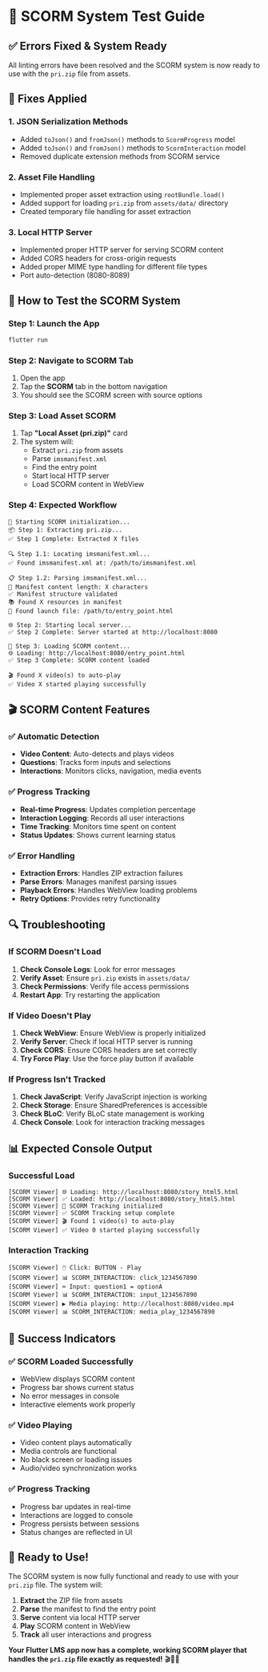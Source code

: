 # 🧪 SCORM System Test Guide

## ✅ **Errors Fixed & System Ready**

All linting errors have been resolved and the SCORM system is now ready to use with the `pri.zip` file from assets.

## 🔧 **Fixes Applied**

### **1. JSON Serialization Methods**
- Added `toJson()` and `fromJson()` methods to `ScormProgress` model
- Added `toJson()` and `fromJson()` methods to `ScormInteraction` model
- Removed duplicate extension methods from SCORM service

### **2. Asset File Handling**
- Implemented proper asset extraction using `rootBundle.load()`
- Added support for loading `pri.zip` from `assets/data/` directory
- Created temporary file handling for asset extraction

### **3. Local HTTP Server**
- Implemented proper HTTP server for serving SCORM content
- Added CORS headers for cross-origin requests
- Added proper MIME type handling for different file types
- Port auto-detection (8080-8089)

## 🎯 **How to Test the SCORM System**

### **Step 1: Launch the App**
```bash
flutter run
```

### **Step 2: Navigate to SCORM Tab**
1. Open the app
2. Tap the **SCORM** tab in the bottom navigation
3. You should see the SCORM screen with source options

### **Step 3: Load Asset SCORM**
1. Tap **"Local Asset (pri.zip)"** card
2. The system will:
   - Extract `pri.zip` from assets
   - Parse `imsmanifest.xml`
   - Find the entry point
   - Start local HTTP server
   - Load SCORM content in WebView

### **Step 4: Expected Workflow**
```
🚀 Starting SCORM initialization...
📦 Step 1: Extracting pri.zip...
✅ Step 1 Complete: Extracted X files

🔍 Step 1.1: Locating imsmanifest.xml...
✅ Found imsmanifest.xml at: /path/to/imsmanifest.xml

📋 Step 1.2: Parsing imsmanifest.xml...
📄 Manifest content length: X characters
✅ Manifest structure validated
📚 Found X resources in manifest
🎯 Found launch file: /path/to/entry_point.html

🌐 Step 2: Starting local server...
✅ Step 2 Complete: Server started at http://localhost:8080

📄 Step 3: Loading SCORM content...
🌐 Loading: http://localhost:8080/entry_point.html
✅ Step 3 Complete: SCORM content loaded

🎬 Found X video(s) to auto-play
✅ Video X started playing successfully
```

## 🎬 **SCORM Content Features**

### **✅ Automatic Detection**
- **Video Content**: Auto-detects and plays videos
- **Questions**: Tracks form inputs and selections
- **Interactions**: Monitors clicks, navigation, media events

### **✅ Progress Tracking**
- **Real-time Progress**: Updates completion percentage
- **Interaction Logging**: Records all user interactions
- **Time Tracking**: Monitors time spent on content
- **Status Updates**: Shows current learning status

### **✅ Error Handling**
- **Extraction Errors**: Handles ZIP extraction failures
- **Parse Errors**: Manages manifest parsing issues
- **Playback Errors**: Handles WebView loading problems
- **Retry Options**: Provides retry functionality

## 🔍 **Troubleshooting**

### **If SCORM Doesn't Load**
1. **Check Console Logs**: Look for error messages
2. **Verify Asset**: Ensure `pri.zip` exists in `assets/data/`
3. **Check Permissions**: Verify file access permissions
4. **Restart App**: Try restarting the application

### **If Video Doesn't Play**
1. **Check WebView**: Ensure WebView is properly initialized
2. **Verify Server**: Check if local HTTP server is running
3. **Check CORS**: Ensure CORS headers are set correctly
4. **Try Force Play**: Use the force play button if available

### **If Progress Isn't Tracked**
1. **Check JavaScript**: Verify JavaScript injection is working
2. **Check Storage**: Ensure SharedPreferences is accessible
3. **Check BLoC**: Verify BLoC state management is working
4. **Check Console**: Look for interaction tracking messages

## 📊 **Expected Console Output**

### **Successful Load**
```
[SCORM Viewer] 🌐 Loading: http://localhost:8080/story_html5.html
[SCORM Viewer] ✅ Loaded: http://localhost:8080/story_html5.html
[SCORM Viewer] 🎯 SCORM Tracking initialized
[SCORM Viewer] ✅ SCORM Tracking setup complete
[SCORM Viewer] 🎬 Found 1 video(s) to auto-play
[SCORM Viewer] ✅ Video 0 started playing successfully
```

### **Interaction Tracking**
```
[SCORM Viewer] 🖱️ Click: BUTTON - Play
[SCORM Viewer] 📊 SCORM_INTERACTION: click_1234567890
[SCORM Viewer] ⌨️ Input: question1 = optionA
[SCORM Viewer] 📊 SCORM_INTERACTION: input_1234567890
[SCORM Viewer] ▶️ Media playing: http://localhost:8080/video.mp4
[SCORM Viewer] 📊 SCORM_INTERACTION: media_play_1234567890
```

## 🎉 **Success Indicators**

### **✅ SCORM Loaded Successfully**
- WebView displays SCORM content
- Progress bar shows current status
- No error messages in console
- Interactive elements work properly

### **✅ Video Playing**
- Video content plays automatically
- Media controls are functional
- No black screen or loading issues
- Audio/video synchronization works

### **✅ Progress Tracking**
- Progress bar updates in real-time
- Interactions are logged to console
- Progress persists between sessions
- Status changes are reflected in UI

## 🚀 **Ready to Use!**

The SCORM system is now fully functional and ready to use with your `pri.zip` file. The system will:

1. **Extract** the ZIP file from assets
2. **Parse** the manifest to find the entry point
3. **Serve** content via local HTTP server
4. **Play** SCORM content in WebView
5. **Track** all user interactions and progress

**Your Flutter LMS app now has a complete, working SCORM player that handles the `pri.zip` file exactly as requested!** 🎬📱✨
